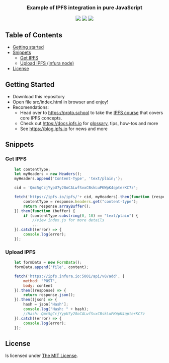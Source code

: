 <h3 align="center">Example of IPFS integration in pure JavaScript</h3>

<p align="center">
  <img src="https://img.shields.io/github/stars/SpaikSaucus/ipfs-example-javascript-pure.svg" />
  <img src="https://img.shields.io/github/forks/SpaikSaucus/ipfs-example-javascript-pure.svg" />
  <img src="https://img.shields.io/github/issues/SpaikSaucus/ipfs-example-javascript-pure.svg" />      
</p>

## Table of Contents

- [Getting started](#getting-started)
- [Snippets](#snippets)
  - [Get IPFS](#get-ipfs)
  - [Upload IPFS (infura node)](#upload-ipfs)
- [License](#license)

## Getting Started

* Download this repository
* Open file src/index.html in browser and enjoy!
* Recomendations:
    * Head over to https://proto.school to take the [IPFS course](https://proto.school/course/ipfs) that covers core IPFS concepts.
    * Check out https://docs.ipfs.io for [glossary](https://docs.ipfs.io/concepts/glossary), tips, how-tos and more
    * See https://blog.ipfs.io for news and more

## Snippets
### Get IPFS

```javascript
    let contentType;
    let myHeaders = new Headers();
    myHeaders.append('Content-Type', 'text/plain;');

    cid = 'Qmc5gCcjYypU7y28oCALwfSvxCBskLuPKWpK4qpterKC7z';

    fetch('https://ipfs.io/ipfs/'+ cid, myHeaders).then(function (response) {
        contentType = response.headers.get("content-type");
        return response.arrayBuffer();
    }).then(function (buffer) {
        if (contentType.substring(0, 10) == "text/plain") {
            //view index.js for more details
            ...
    }).catch((error) => {
        console.log(error);
    });
```

### Upload IPFS

```javascript
    let formData = new FormData();
    formData.append('file', content);

    fetch('https://ipfs.infura.io:5001/api/v0/add', {
        method: "POST",
        body: content
    }).then((response) => {
        return response.json();
    }).then((json) => {
        hash = json['Hash'];
        console.log("Hash: " + hash);
        //Hash: Qmc5gCcjYypU7y28oCALwfSvxCBskLuPKWpK4qpterKC7z
    }).catch((error) => {
        console.log(error);
    });
```

## License

Is licensed under [The MIT License](LICENSE.md).
